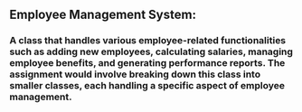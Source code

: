 
## Employee Management System: 

### A class that handles various employee-related functionalities such as adding new employees, calculating salaries, managing employee benefits, and generating performance reports. The assignment would involve breaking down this class into smaller classes, each handling a specific aspect of employee management. 

